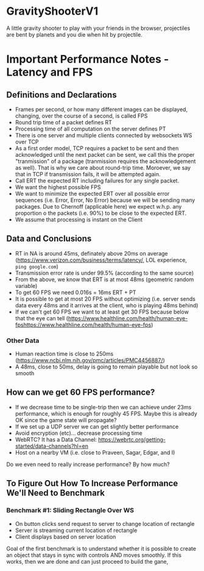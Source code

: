 # GravityShooterV1
A little gravity shooter to play with your friends in the browser, projectiles are bent by planets and you die when hit by projectile.

# Important Performance Notes - Latency and FPS
## Definitions and Declarations
- Frames per second, or how many different images can be displayed, changing, over the course of a second, is called FPS
- Round trip time of a packet defines RT
- Processing time of all computation on the server defines PT
- There is one server and multiple clients connected by websockets WS over TCP
- As a first order model, TCP requires a packet to be sent and then acknowledged until the next packet can be sent, we call this the proper "tranmission" of a package (tranmission requires the acknowledgement as well). That is why we care about round-trip time. Moroever, we say that in TCP if transmission fails, it will be attempted again.
- Call ERT the expected RT including failures for any single packet.
- We want the highest possible FPS
- We want to minimize the expected ERT over all possible error sequences (i.e. Error, Error, No Error) because we will be sending many packages. Due to Chernoff (applicable here) we expect w.h.p. any proportion o the packets (i.e. 90%) to be close to the expected ERT.
- We assume that processing is instant on the Client

## Data and Conclusions
- RT in NA is around 45ms, definately above 20ms on average (https://www.verizon.com/business/terms/latency/, LOL experience, `ping google.com`)
- Transmission error rate is under 99.5% (according to the same source)
- From the above, we know that ERT is at most 48ms (geometric random variable)
- To get 60 FPS we need 0.016s = 16ms ERT + PT
- It is possible to get at most 20 FPS without optimizing (i.e. server sends data every 48ms and it arrives at the client, who is playing 48ms behind)
- If we can't get 60 FPS we want to at least get 30 FPS because below that the eye can tell (https://www.healthline.com/health/human-eye-fpshttps://www.healthline.com/health/human-eye-fps)

### Other Data
- Human reaction time is close to 250ms (https://www.ncbi.nlm.nih.gov/pmc/articles/PMC4456887/)
- A 48ms, close to 50ms, delay is going to remain playable but not look so smooth

## How can we get 60 FPS performance?
- If we decrease time to be single-trip then we can achieve under 23ms performance, which is enough for roughly 45 FPS. Maybe this is already OK since the game state will propagate?
- If we set up a UDP server we can get slightly better performance
- Avoid encryption (etc)... decrease processing time
- WebRTC? It has a Data Channel: https://webrtc.org/getting-started/data-channels?hl=en
- Host on a nearby VM (i.e. close to Praveen, Sagar, Edgar, and I)

Do we even need to really increase performance? By how much?

## To Figure Out How To Increase Performance We'll Need to Benchmark
### Benchmark #1: Sliding Rectangle Over WS
- On button clicks send request to server to change location of rectangle
- Server is streaming current location of rectangle
- Client displays based on server location

Goal of the first benchmark is to understand whether it is possible to create an object that stays in sync with controls AND moves smoothly. If this works, then we are done and can just proceed to build the gane,